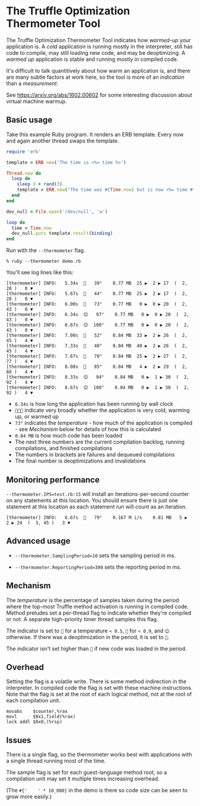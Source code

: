 # The Truffle Optimization Thermometer Tool

The Truffle Optimization Thermometer Tool indicates how *warmed-up* your
application is. A *cold* application is running mostly in the interpreter, still
has code to compile, may still loading new code, and may be deoptimizing. A
*warmed up* application is stable and running mostly in compiled code.

It's difficult to talk quantitively about how warm an application is, and there
are many subtle factors at work here, so the tool is more of an *indication* than
a *measurement*.

See https://arxiv.org/abs/1602.00602 for some interesting discussion about
virtual machine warmup.

## Basic usage

Take this example Ruby program. It renders an ERB template. Every now and again
another thread swaps the template.

```ruby
require 'erb'

template = ERB.new('The time is <%= time %>')

Thread.new do
  loop do
    sleep 3 + rand(3)
    template = ERB.new("The time was #{Time.now} but is now <%= time #{'    ' * 10_000} %>")
  end
end

dev_null = File.open('/dev/null', 'w')

loop do
  time = Time.now
  dev_null.puts template.result(binding)
end
```

Run with the `--thermometer` flag.

```
% ruby --thermometer demo.rb
```

You'll see log lines like this:

```
[thermometer] INFO:   5.34s  🥶   39°    0.77 MB  25 ▶  2 ▶ 17  (  2, 28 )   0 ▼
[thermometer] INFO:   5.67s  🥶   44°    0.77 MB  25 ▶  2 ▶ 17  (  2, 28 )   0 ▼
[thermometer] INFO:   6.00s  🤔   73°    0.77 MB   0 ▶  0 ▶ 20  (  2, 43 )   0 ▼
[thermometer] INFO:   6.34s  😊   97°    0.77 MB   0 ▶  0 ▶ 20  (  2, 43 )   0 ▼
[thermometer] INFO:   6.67s  😊  100°    0.77 MB   0 ▶  0 ▶ 20  (  2, 43 )   0 ▼
[thermometer] INFO:   7.00s  🤮   52°    0.84 MB  33 ▶  2 ▶ 26  (  2, 45 )   4 ▼
[thermometer] INFO:   7.33s  🥶   48°    0.84 MB  40 ▶  2 ▶ 26  (  2, 45 )   4 ▼
[thermometer] INFO:   7.67s  🤔   70°    0.84 MB  25 ▶  2 ▶ 27  (  2, 77 )   4 ▼
[thermometer] INFO:   8.00s  🤔   85°    0.84 MB   4 ▶  2 ▶ 29  (  2, 88 )   4 ▼
[thermometer] INFO:   8.33s  😊   94°    0.84 MB   0 ▶  1 ▶ 30  (  2, 92 )   4 ▼
[thermometer] INFO:   8.67s  😊  100°    0.84 MB   0 ▶  1 ▶ 30  (  2, 92 )   4 ▼
```

* `6.34s` is how long the application has been running by wall clock
* `🥶🤔😊` indicate very broadly whether the application is very cold, warming up, or warmed up
* `73°` indicates the *temperature* - how much of the application is compiled - see *Mechanism* below for details of how this is calculated
* `0.84 MB` is how much code has been loaded
* The next three numbers are the current compilation backlog, running compilations, and finished compilations
* The numbers in brackets are failures and dequeued compilations
* The final number is deoptimizations and invalidations

## Monitoring performance

`--thermometer.IPS=test.rb:15` will install an iterations-per-second counter
on any statements at this location. You should ensure there is just one
statement at this location as each statement run will count as an iteration.

```
[thermometer] INFO:   6.67s  🤮   79°    0.167 M i/s    0.81 MB   5 ▶  2 ▶ 24  (  3, 45 )   3 ▼
```

## Advanced usage

* `--thermometer.SamplingPeriod=10` sets the sampling period in ms.

* `--thermometer.ReportingPeriod=300` sets the reporting period in ms.

## Mechanism

The *temperature* is the percentage of samples taken during the period where the
top-most Truffle method activation is running in compiled code. Method preludes
set a per-thread flag to indicate whether they're compiled or not. A separate
high-priority timer thread samples this flag.

The indicator is set to `🥶` for a temperature `< 0.5`, `🤔` for `< 0.9`, and
`😊` otherwise. If there was a deoptimization in the period, it is set to `🤮`.

The indicator isn't set higher than `🤔` if new code was loaded in the period.

## Overhead

Setting the flag is a volatile write. There is some method indirection in the
interpreter. In compiled code the flag is set with these machine instructions.
Note that the flag is set at the root of each logical method, not at the root of
each compilation unit.

```
movabs    $counter,%rax
movl      $0x1,field(%rax)
lock addl $0x0,(%rsp)
```

## Issues

There is a single flag, so the thermometer works best with applications with a
single thread running most of the time.

The sample flag is set for each guest-language method root, so a compilation
unit may set it multiple times increasing overhead.

(The `#{'    ' * 10_000}` in the demo is there so code size can be seen to
grow more easily.)
